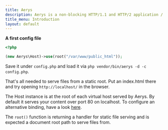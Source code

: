 ```yaml
---
title: Aerys
description: Aerys is a non-blocking HTTP/1.1 and HTTP/2 application / websocket / static file server.
title_menu: Introduction
layout: default
---
```


**A first config file**

```php
<?php

(new Aerys\Host)->use(root("/var/www/public_html"));
```

Save it under `config.php` and load it via `php vendor/bin/aerys -d -c config.php`.

That's all needed to serve files from a static root. Put an index.html there and try opening `http://localhost/` in the browser.

The Host instance is at the root of each virtual host served by Aerys. By default it serves your content over port 80 on localhost. To configure an alternative binding, have a look [here](host_binding.md).

The `root()` function is returning a handler for static file serving and is expected a document root path to serve files from.
